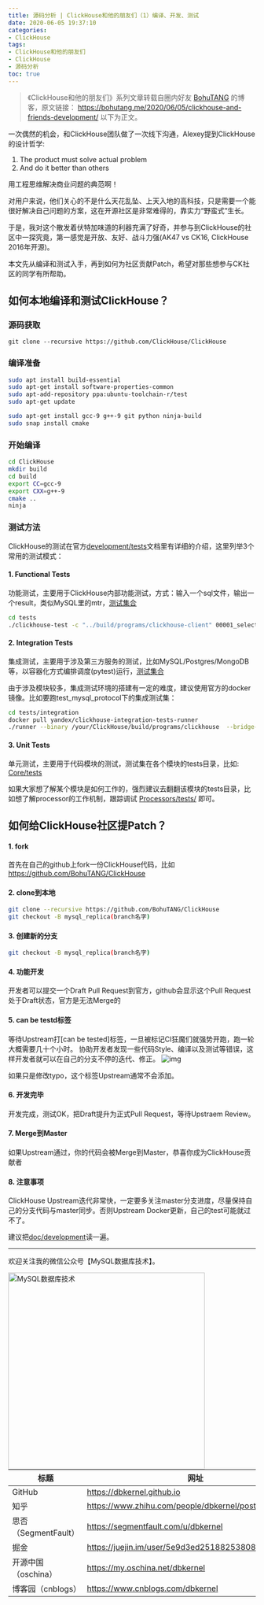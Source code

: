 ```yaml
---
title: 源码分析 | ClickHouse和他的朋友们（1）编译、开发、测试
date: 2020-06-05 19:37:10
categories:
- ClickHouse
tags:
- ClickHouse和他的朋友们
- ClickHouse
- 源码分析
toc: true
---
```


<!-- more -->

>《ClickHouse和他的朋友们》系列文章转载自圈内好友 [BohuTANG](https://bohutang.me/) 的博客，原文链接：
>https://bohutang.me/2020/06/05/clickhouse-and-friends-development/
>以下为正文。

一次偶然的机会，和ClickHouse团队做了一次线下沟通，Alexey提到ClickHouse的设计哲学:

1. The product must solve actual problem
2. And do it better than others

用工程思维解决商业问题的典范啊！

对用户来说，他们关心的不是什么天花乱坠、上天入地的高科技，只是需要一个能很好解决自己问题的方案，这在开源社区是非常难得的，靠实力“野蛮式”生长。

于是，我对这个散发着伏特加味道的利器充满了好奇，并参与到ClickHouse的社区中一探究竟，第一感觉是开放、友好、战斗力强(AK47 vs CK16, ClickHouse 2016年开源)。

本文先从编译和测试入手，再到如何为社区贡献Patch，希望对那些想参与CK社区的同学有所帮助。

## **如何本地编译和测试ClickHouse？**

### **源码获取**

```
git clone --recursive https://github.com/ClickHouse/ClickHouse
```

### **编译准备**

```bash
sudo apt install build-essential
sudo apt-get install software-properties-common
sudo apt-add-repository ppa:ubuntu-toolchain-r/test
sudo apt-get update

sudo apt-get install gcc-9 g++-9 git python ninja-build
sudo snap install cmake
```

### **开始编译**

```bash
cd ClickHouse
mkdir build
cd build
export CC=gcc-9
export CXX=g++-9
cmake ..
ninja
```

### **测试方法**

ClickHouse的测试在官方[development/tests](https://github.com/ClickHouse/ClickHouse/blob/master/docs/en/development/tests.md)文档里有详细的介绍，这里列举3个常用的测试模式：

#### 1. Functional Tests

功能测试，主要用于ClickHouse内部功能测试，方式：输入一个sql文件，输出一个result，类似MySQL里的mtr，[测试集合](https://github.com/ClickHouse/ClickHouse/tree/master/tests/queries)

```bash
cd tests
./clickhouse-test -c "../build/programs/clickhouse-client" 00001_select_1
```

#### 2. Integration Tests

集成测试，主要用于涉及第三方服务的测试，比如MySQL/Postgres/MongoDB等，以容器化方式编排调度(pytest)运行，[测试集合](https://github.com/ClickHouse/ClickHouse/tree/master/tests/integration)

由于涉及模块较多，集成测试环境的搭建有一定的难度，建议使用官方的docker镜像。比如要跑test_mysql_protocol下的集成测试集：

```bash
cd tests/integration
docker pull yandex/clickhouse-integration-tests-runner
./runner --binary /your/ClickHouse/build/programs/clickhouse  --bridge-binary /your/ClickHouse/build/programs/clickhouse-odbc-bridge --configs-dir /your/ClickHouse/programs/server/ 'test_mysql_protocol/test.py::test_java_client -ss -vv'
```

#### 3. Unit Tests

单元测试，主要用于代码模块的测试，测试集在各个模块的tests目录，比如: [Core/tests](https://github.com/ClickHouse/ClickHouse/tree/master/src/Core/tests)

如果大家想了解某个模块是如何工作的，强烈建议去翻翻该模块的tests目录，比如想了解processor的工作机制，跟踪调试 [Processors/tests/](https://github.com/ClickHouse/ClickHouse/blob/master/src/Processors/tests/processors_test.cpp) 即可。

## **如何给ClickHouse社区提Patch？**

#### 1. fork

首先在自己的github上fork一份ClickHouse代码，比如 https://github.com/BohuTANG/ClickHouse

#### 2. clone到本地

```bash
git clone --recursive https://github.com/BohuTANG/ClickHouse
git checkout -B mysql_replica(branch名字)
```

#### 3. 创建新的分支

```bash
git checkout -B mysql_replica(branch名字)
```

#### 4. 功能开发

开发者可以提交一个Draft Pull Request到官方，github会显示这个Pull Request处于Draft状态，官方是无法Merge的

#### 5. can be testd标签

等待Upstream打[can be tested]标签，一旦被标记CI狂魔们就强势开跑，跑一轮大概需要几十个小时。
协助开发者发现一些代码Style、编译以及测试等错误，这样开发者就可以在自己的分支不停的迭代、修正。
![img](github-ck-ci.jpeg)

如果只是修改typo，这个标签Upstream通常不会添加。

#### 6. 开发完毕

开发完成，测试OK，把Draft提升为正式Pull Request，等待Upstraem Review。

#### 7. Merge到Master

如果Upstream通过，你的代码会被Merge到Master，恭喜你成为ClickHouse贡献者

#### 8. 注意事项

ClickHouse Upstream迭代非常快，一定要多关注master分支进度，尽量保持自己的分支代码与master同步。否则Upstream Docker更新，自己的test可能就过不了。

建议把[doc/development](https://github.com/ClickHouse/ClickHouse/tree/master/docs/en/development)读一遍。

----

欢迎关注我的微信公众号【MySQL数据库技术】。

<img src="https://dbkernel-1306518848.cos.ap-beijing.myqcloud.com/wechat/my-wechat-official-account.png" width="400" height="400" alt="MySQL数据库技术" align="left"/>

| 标题                 | 网址                                                  |
| -------------------- | ----------------------------------------------------- |
| GitHub                 | https://dbkernel.github.io           |
| 知乎                 | https://www.zhihu.com/people/dbkernel/posts           |
| 思否（SegmentFault） | https://segmentfault.com/u/dbkernel                   |
| 掘金                 | https://juejin.im/user/5e9d3ed251882538083fed1f/posts |
| 开源中国（oschina）  | https://my.oschina.net/dbkernel                       |
| 博客园（cnblogs）    | https://www.cnblogs.com/dbkernel                      |